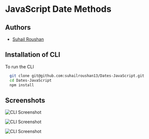 
# JavaScript Date Methods

## Authors

- [Suhail Roushan](https://www.github.com/suhailroushan13)

## Installation of CLI  <br>
To run the CLI
```bash
  git clone git@github.com:suhailroushan13/Dates-JavaScript.git
  cd Dates-JavaScript
  npm install
```

## Screenshots

![CLI Screenshot](https://i.imgur.com/Q9Xb6gq.png)

![CLI Screenshot](https://i.imgur.com/rLuSHgP.png)

![CLI Screenshot](https://i.imgur.com/n8BWKcC.png)

